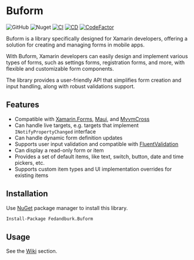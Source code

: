 # Buform
![GitHub](https://img.shields.io/github/license/fedandburk/buform.svg)
![Nuget](https://img.shields.io/nuget/v/Fedandburk.Buform.svg)
[![CI](https://github.com/fedandburk/buform/actions/workflows/ci.yml/badge.svg)](https://github.com/fedandburk/buform/actions/workflows/ci.yml)
[![CD](https://github.com/fedandburk/buform/actions/workflows/cd.yml/badge.svg)](https://github.com/fedandburk/buform/actions/workflows/cd.yml)
[![CodeFactor](https://www.codefactor.io/repository/github/fedandburk/buform/badge)](https://www.codefactor.io/repository/github/fedandburk/buform)

Buform is a library specifically designed for Xamarin developers, offering a solution for creating and managing forms in mobile apps.

With Buform, Xamarin developers can easily design and implement various types of forms, such as settings forms, registration forms, and more, with flexible and customizable form components.

The library provides a user-friendly API that simplifies form creation and input handling, along with robust validations support.

## Features

- Compatible with [Xamarin.Forms](https://github.com/xamarin/Xamarin.Forms), [Maui](https://github.com/dotnet/maui), and [MvvmCross](https://github.com/MvvmCross/MvvmCross)
- Can handle live targets, e.g. targets that implement `INotifyPropertyChanged` interface
- Can handle dynamic form definition updates
- Supports user input validation and compatible with [FluentValidation](https://github.com/FluentValidation/FluentValidation)
- Can display a read-only form or item
- Provides a set of default items, like text, switch, button, date and time pickers, etc.
- Supports custom item types and UI implementation overrides for existing items

## Installation

Use [NuGet](https://www.nuget.org) package manager to install this library.

```bash
Install-Package Fedandburk.Buform
```

## Usage

See the [Wiki](https://github.com/fedandburk/buform/wiki) section.
